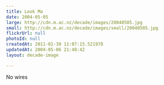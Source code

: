 ```yaml
---
title: Look Ma
date: 2004-05-05
large: http://cdn.m.ac.nz/decade/images/20040505.jpg
small: http://cdn.m.ac.nz/decade/images/small/20040505.jpg
flickrUrl: null
photoId: null
createdAt: 2011-01-30 11:07:15.521978
updatedAt: 2004-05-06 21:48:42
layout: decade-image

---
```

No wires
